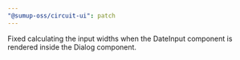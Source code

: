 ```yaml
---
"@sumup-oss/circuit-ui": patch
---
```


Fixed calculating the input widths when the DateInput component is rendered inside the Dialog component.
